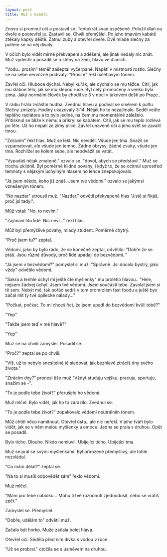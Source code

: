 ```yaml
---
layout: post
title: Muž v kabátu
---
```


Znovu si promnul oči a postavil se. Tentokrát snad úspěšeně. Položil dlaň na dveře a pootevřel je. Zastavil se. Chvíli přemýšlel. Po jeho tmavém kabátě ztékaly kapky děště. Zatnul zuby a otevřel dveře. Dvě mladé slečny za pultem se na něj dívaly.

V očích bylo vidět mírné překvapení a zděšení, ale jinak nedaly nic znát. Muž vydechl a posadil se u stěny na zem, hlavu ve dlaních.

"Vodu.. prosím" téměř zašeptal vyčerpaně. Napětí v místnosti rostlo. Slečny se na sebe nervózně podívaly. "Prosím" řekl naléhavým tónem. 

Zavřel oči. Hluboce dýchal. Nebyl kuřák, ale dýchalo se mu těžce. Cítil, jak mu slábne tělo, jak se mu klepou ruce. Byl celý promočený a venku byla zima. Jaký normální člověk by chodil ve 3 v noci v takovém dešti po Praze..

V rádiu hrála zvláštní hudba. Zvednul hlavu a podíval se směrem k pultu. Slečny zmizely. Hodiny ukazovaly 3:14. Nějak ho to nezajímalo. Seděl vedle teplého radiátoru a to bylo jediné, na čem mu momentálně záleželo. Přitisknul se blíže k němu a přikryl se kabátem. Cítil, jak se mu teplo rozlévá po těle. Už ho nepálí ze zimy plíce. Zavřel unaveně oči a jeho svět se zavalil tmou.



"Zdravím" řekl hlas. Muž se lekl. Nic neviděl. Všude jen tma. Snažil se vzpamatovat, ale všude jen temno. Žádné obrysy, žádné zvuky, všude jen tma. Rozhlížel se kolem sebe, ale neodvážil se vstát.

"Vypadáš nějak zmateně," ozvalo se. "dovol, abych se představil." Muž se trochu uklidnil. Byl poměrně klidné povahy, i když to, že se ocitnul uprostřed temnoty s nějakým úchylným hlasem ho lehce znepokojovalo.

"Já jsem někdo, koho již znáš. Jsem tvé vědomí." ozvalo se jakýmsi vznešeným tónem.

"No nazdar" utrousil muž. "Nazdar." odvětil překvapeně hlas "Jistě si říkáš, proč jsi tady.".

Můž vstal: "No, to nevím."

"Zajímaví tito lidé. Nic neví..." řekl hlas.

Můž byl přemýšlivé povahy, mladý student. Poměrně chytrý.

"Proč jsem tu?" zeptal.

Vědomí, jako by bylo rádo, že se konečně zeptal, odvětilo: "Dobře že se ptáš. Jsou různé důvody, proč lidé upadají do bezvědomí.."

"Já jsem v bezvědomí?" pomyslel si muž. "Správně. Jsi docela bystrý, jako vždy" odvětilo vědomí.

"Sakra a tenhle úchyl mi ještě čte myšlenky" mu prolétlo hlavou.. "Hele, nejsem žádnej úchyl. Jsem tvé vědomí. Jsem součástí tebe. Zavolal jsem si tě sem. Nebýt mě, tak pořád sedíš v tom promrzlém fast foodu a ještě bys začal mít ty tvé opilecké nálady..."

"Počkat, počkat. To mi chceš říct, že jsem upadl do bezvědomí kvůli tobě?"

"Yep"

"Takže jsem teď v mé hlavě?"

"Yep"

Muž se na chvíli zamyslel. Posadil se...

"Proč?" zeptal se po chvíli.

"Víš, už to nebylo snesitelné tě sledovat, jak bezhlavě ztrácíš dny svého života."

"Ztrácím dny?" pronesl tiše muž "Vždyt studuju vejšku, pracuju, sportuju, snažím se -". 

"To je podle tebe život?" přerušelo ho vědomí.

Muž mlčel. Bylo vidět, jak ho to zarazilo. Zvednul se.

"To je podle tebe život?" zopakovalo vědomí neutrálním tónem.

Můž chtěl něco namítnout. Otevřel ústa.. ale nic neřekl. V jeho tváři bylo vidět, jak se v něm melou myšlenky a emoce. Jedna se prala s druhou. Opět se posadil.

Bylo ticho. Dlouho. Nikdo nemluvil. Ubíjející ticho. Ubíjející tma.

Muž se pral se svými myšlenkami. Byl přirozeně přemýšlivý, ale tohle nezvládal.


"Co mám dělat?" zeptal se.

"Na to si musíš odpovědět sám" řeklo vědomí.

Muž mlčel.

"Mám pro tebe nabídku... Mohu ti tvé rozodnutí zjednodušit, nebo se vrátíš zpět."

Zamyslel se. Přemýšlel.

"Dobře, udělám to" odvětil muž.

Začalo být horko. Muže začala bolet hlava.

Otevřel oči. Seděla před ním dívka s vodou v ruce.

"Už se probral." otočila se s úsměvem na druhou.
